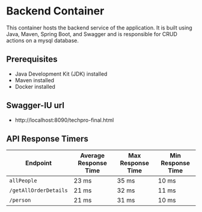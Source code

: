 # Backend Container

This container hosts the backend service of the application. It is built using Java, Maven, Spring Boot, and Swagger and is responsible for CRUD actions on a mysql database.

## Prerequisites

- Java Development Kit (JDK) installed
- Maven installed
- Docker installed

## Swagger-IU url

- http://localhost:8090/techpro-final.html

## API Response Timers

| Endpoint              | Average Response Time | Max Response Time | Min Response Time |
| --------------------- | --------------------- | ----------------- | ----------------- |
| `allPeople`           | 23 ms                 | 35 ms             | 10 ms             |
| `/getAllOrderDetails` | 21 ms                 | 32 ms             | 11 ms             |
| `/person`             | 21 ms                 | 31 ms             | 10 ms             |
